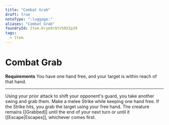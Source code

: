 ```yaml
---
title: "Combat Grab"
draft: true
noteType: ":luggage:"
aliases: "Combat Grab"
foundryId: Item.Krym9rQtV5RXZp29
tags:
  - Item
---
```


# Combat Grab

**Requirements** You have one hand free, and your target is within reach of that hand.

* * *

Using your prior attack to shift your opponent's guard, you take another swing and grab them. Make a melee Strike while keeping one hand free. If the Strike hits, you grab the target using your free hand. The creature remains [[Grabbed]] until the end of your next turn or until it [[Escape|Escapes]], whichever comes first.
